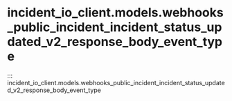 # incident_io_client.models.webhooks_public_incident_incident_status_updated_v2_response_body_event_type

::: incident_io_client.models.webhooks_public_incident_incident_status_updated_v2_response_body_event_type